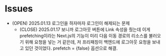 # Issues
- (OPEN) 2025.01.13 로그인을 하자마자 로그인이 해제되는 문제
  - (CLOSE) 2025.01.17 보니까 로그아웃 버튼에 Link 속성을 줬는데 이게 prefetching이라는 Next.js의 기능이 미리 다음 이동 경로의 리소스를 불러오기 위해 요청을 넣는 거 같은데, 저 프리패칭이 백엔드에 로그아웃 요청을 보내고 있던 것이었다. prefetch = {false} 옵션으로 해결.

